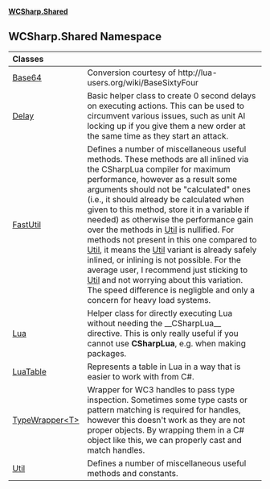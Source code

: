 #### [WCSharp\.Shared](README.md 'README')

## WCSharp\.Shared Namespace

| Classes | |
| :--- | :--- |
| [Base64](WCSharp.Shared.Base64.md 'WCSharp\.Shared\.Base64') | Conversion courtesy of http://lua\-users\.org/wiki/BaseSixtyFour |
| [Delay](WCSharp.Shared.Delay.md 'WCSharp\.Shared\.Delay') | Basic helper class to create 0 second delays on executing actions\.   This can be used to circumvent various issues, such as unit AI locking up if you give them a new order at the same time as they start an attack. |
| [FastUtil](WCSharp.Shared.FastUtil.md 'WCSharp\.Shared\.FastUtil') |   Defines a number of miscellaneous useful methods. These methods are all inlined via the CSharpLua compiler for maximum             performance, however as a result some arguments should not be "calculated" ones (i.e., it should already be calculated when given to             this method, store it in a variable if needed) as otherwise the performance gain over the methods in [Util](WCSharp.Shared.Util.md 'WCSharp\.Shared\.Util') is             nullified.  For methods not present in this one compared to [Util](WCSharp.Shared.Util.md 'WCSharp\.Shared\.Util'), it means the [Util](WCSharp.Shared.Util.md 'WCSharp\.Shared\.Util') variant is already safely             inlined, or inlining is not possible.  For the average user, I recommend just sticking to [Util](WCSharp.Shared.Util.md 'WCSharp\.Shared\.Util') and not worrying about this variation.             The speed difference is negligble and only a concern for heavy load systems. |
| [Lua](WCSharp.Shared.Lua.md 'WCSharp\.Shared\.Lua') | Helper class for directly executing Lua without needing the \_\_CSharpLua\_\_ directive\.   This is only really useful if you cannot use __CSharpLua__, e.g. when making packages. |
| [LuaTable](WCSharp.Shared.LuaTable.md 'WCSharp\.Shared\.LuaTable') | Represents a table in Lua in a way that is easier to work with from C\#\. |
| [TypeWrapper&lt;T&gt;](WCSharp.Shared.TypeWrapper_T_.md 'WCSharp\.Shared\.TypeWrapper\<T\>') | Wrapper for WC3 handles to pass type inspection\.   Sometimes some type casts or pattern matching is required for handles, however this doesn't work as they are not proper objects.  By wrapping them in a C# object like this, we can properly cast and match handles. |
| [Util](WCSharp.Shared.Util.md 'WCSharp\.Shared\.Util') | Defines a number of miscellaneous useful methods and constants\. |

